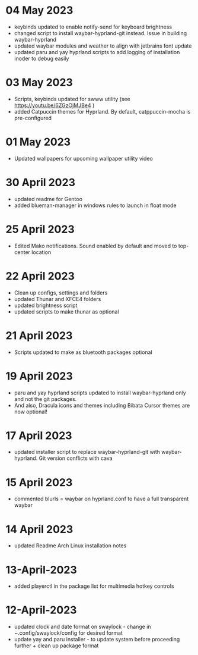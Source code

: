 # 04 May 2023
- keybinds updated to enable notify-send for keyboard brightness
- changed script to install waybar-hyprland-git instead. Issue in building waybar-hyprland
- updated waybar modules and weather to align with jetbrains font update
- updated paru and yay hyprland scripts to add logging of installation inoder to debug easily

# 03 May 2023
- Scripts, keybinds updated for swww utility (see https://youtu.be/6ZGzOjMJBe4 )
- added Catpuccin themes for Hyprland. By default, catppuccin-mocha is pre-configured


# 01 May 2023
- Updated wallpapers for upcoming wallpaper utility video

# 30 April 2023
- updated readme for Gentoo
- added blueman-manager in windows rules to launch in float mode

# 25 April 2023
- Edited Mako notifications. Sound enabled by default and moved to top-center location

# 22 April 2023
- Clean up configs, settings and folders
- updated Thunar and XFCE4 folders
- updated brightness script
- updated scripts to make thunar as optional

# 21 April 2023
- Scripts updated to make as bluetooth packages optional

# 19 April 2023
- paru and yay hyprland scripts updated to install waybar-hyprland only and not the git packages. 
- And also, Dracula icons and themes including Bibata Cursor themes are now optional!

# 17 April 2023
- updated installer script to replace waybar-hyprland-git with waybar-hyprland. Git version conflicts with cava

# 15 April 2023
- commented blurls = waybar on hyprland.conf to have a full transparent waybar

# 14 April 2023
- updated Readme Arch Linux installation notes

# 13-April-2023
- added playerctl in the package list for multimedia hotkey controls

# 12-April-2023
- updated clock and date format on swaylock - change in ~.config/swaylock/config for desired format
- update yay and paru installer - to update system before proceeding further + clean up package format
